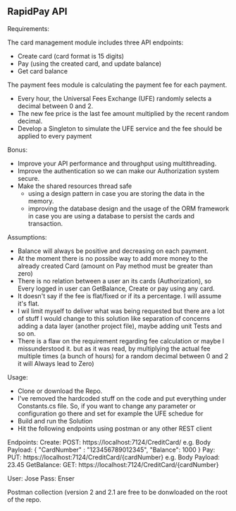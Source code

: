RapidPay API
------------

Requirements:

The card management module includes three API endpoints: 
* Create card (card format is 15 digits) 
* Pay (using the created card, and update balance) 
* Get card balance 

The payment fees module is calculating the payment fee for each payment. 
* Every hour, the Universal Fees Exchange (UFE) randomly selects a decimal between 0 and 2. 
* The new fee price is the last fee amount multiplied by the recent random decimal. 
* Develop a Singleton to simulate the UFE service and the fee should be applied to every payment 

Bonus:
* Improve your API performance and throughput using multithreading. 
* Improve the authentication so we can make our Authorization system secure. 
* Make the shared resources thread safe
  - using a design pattern in case you are storing the data in the memory. 
  - improving the database design and the usage of the ORM framework in case you are using a database to persist the cards and transaction.


Assumptions:
* Balance will always be positive and decreasing on each payment.
* At the moment there is no possibe way to add more money to the already created Card (amount on Pay method must be greater than zero)
* There is no relation between a user an its cards (Authorization), so Every logged in user can GetBalance, Create or pay using any card.
* It doesn't say if the fee is flat/fixed or if its a percentage. I will assume it's flat.
* I wil limit myself to deliver what was being requested but there are a lot of stuff I would change to this solution like separation of concerns adding a data layer (another project file), maybe adding unit Tests and so on.
* There is a flaw on the requirement regarding fee calculation or maybe I missunderstood it. but as it was read, by multiplying the actual fee multiple times (a bunch of hours) for a random decimal between 0 and 2 it will Always lead to Zero)


Usage:
* Clone or download the Repo.
* I've removed the hardcoded stuff on the code and put everything under  Constants.cs file. So, if you want to change any parameter or configuration go there and set for example the UFE schedue for 
* Build and run the Solution
* Hit the following endpoints using postman or any other REST client

Endpoints:
Create:  	POST:  https://localhost:7124/CreditCard/				e.g. Body Payload: { "CardNumber" : "123456789012345", "Balance": 1000 }
Pay:   	  	PUT:	https://localhost:7124/CreditCard/{cardNumber}	e.g. Body Payload: 23.45
GetBalance: GET:	https://localhost:7124/CreditCard/{cardNumber}


User: Jose
Pass: Enser


Postman collection (version 2 and 2.1 are free to be donwloaded on the root of the repo.